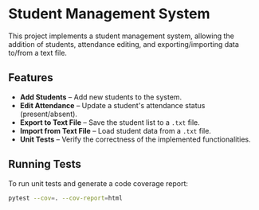 # Student Management System

This project implements a student management system, allowing the addition of students, attendance editing, and exporting/importing data to/from a text file.

## Features
- **Add Students** – Add new students to the system.
- **Edit Attendance** – Update a student's attendance status (present/absent).
- **Export to Text File** – Save the student list to a `.txt` file.
- **Import from Text File** – Load student data from a `.txt` file.
- **Unit Tests** – Verify the correctness of the implemented functionalities.

## Running Tests
To run unit tests and generate a code coverage report:
```bash
pytest --cov=. --cov-report=html
